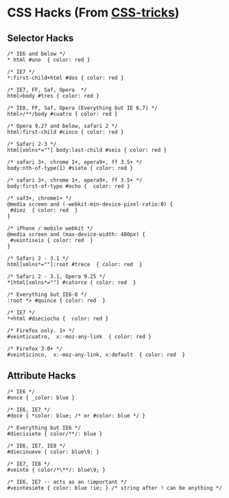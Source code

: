 # CSS Hacks (From [CSS-tricks](https://css-tricks.com/snippets/css/browser-specific-hacks/))

## Selector Hacks

    /* IE6 and below */
    * html #uno  { color: red }

    /* IE7 */
    *:first-child+html #dos { color: red } 

    /* IE7, FF, Saf, Opera  */
    html>body #tres { color: red }

    /* IE8, FF, Saf, Opera (Everything but IE 6,7) */
    html>/**/body #cuatro { color: red }

    /* Opera 9.27 and below, safari 2 */
    html:first-child #cinco { color: red }

    /* Safari 2-3 */
    html[xmlns*=""] body:last-child #seis { color: red }

    /* safari 3+, chrome 1+, opera9+, ff 3.5+ */
    body:nth-of-type(1) #siete { color: red }

    /* safari 3+, chrome 1+, opera9+, ff 3.5+ */
    body:first-of-type #ocho {  color: red }

    /* saf3+, chrome1+ */
    @media screen and (-webkit-min-device-pixel-ratio:0) {
     #diez  { color: red  }
    }

    /* iPhone / mobile webkit */
    @media screen and (max-device-width: 480px) {
     #veintiseis { color: red  }
    }

    /* Safari 2 - 3.1 */
    html[xmlns*=""]:root #trece  { color: red  }

    /* Safari 2 - 3.1, Opera 9.25 */
    *|html[xmlns*=""] #catorce { color: red  }

    /* Everything but IE6-8 */
    :root *> #quince { color: red  }

    /* IE7 */
    *+html #dieciocho {  color: red }

    /* Firefox only. 1+ */
    #veinticuatro,  x:-moz-any-link  { color: red }

    /* Firefox 3.0+ */
    #veinticinco,  x:-moz-any-link, x:default  { color: red  }

## Attribute Hacks

    /* IE6 */
    #once { _color: blue }

    /* IE6, IE7 */
    #doce { *color: blue; /* or #color: blue */ }

    /* Everything but IE6 */
    #diecisiete { color/**/: blue }

    /* IE6, IE7, IE8 */
    #diecinueve { color: blue\9; }

    /* IE7, IE8 */
    #veinte { color/*\**/: blue\9; }

    /* IE6, IE7 -- acts as an !important */
    #veintesiete { color: blue !ie; } /* string after ! can be anything */